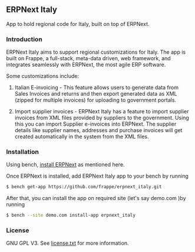 ## ERPNext Italy

App to hold regional code for Italy, built on top of ERPNext.

### Introduction

ERPNext Italy aims to support regional customizations for Italy. The app is built on Frappe, a full-stack, meta-data driven, web framework, and integrates seamlessly with ERPNext, the most agile ERP software.

Some customizations include:
1. Italian E-invoicing -
This feature allows users to generate data from Sales Invoices and returns and then export generated data as XML (zipped for multiple invoices) for uploading to government portals.


2. Import supplier invoices -
ERPNext Italy has a feature to import supplier invoices from XML files provided by suppliers to the government. Using this you can import Supplier e-invoices into ERPNext. The supplier details like supplier names, addresses and purchase invoices will get created automatically in the system from the XML files.

### Installation

Using bench, [install ERPNext](https://github.com/frappe/bench#installation) as mentioned here.

Once ERPNext is installed, add ERPNext Italy app to your bench by running

```sh
$ bench get-app https://github.com/frappe/erpnext_italy.git
```

After that, you can install the app on required site (let's say demo.com )by running

```sh
$ bench --site demo.com install-app erpnext_italy
```

### License

GNU GPL V3. See [license.txt](https://github.com/frappe/erpnext_italy/blob/develop/license.txt) for more information.
